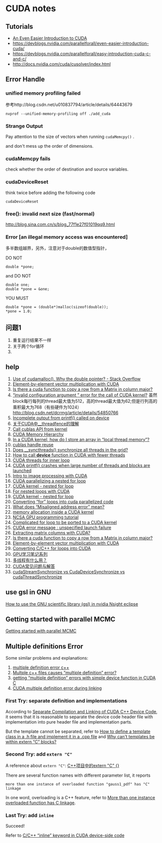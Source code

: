 # CUDA notes

## Tutorials

- [An Even Easier Introduction to CUDA](https://developer.nvidia.com/blog/even-easier-introduction-cuda/)
- <https://devblogs.nvidia.com/parallelforall/even-easier-introduction-cuda/>
- <https://devblogs.nvidia.com/parallelforall/easy-introduction-cuda-c-and-c/>
- <http://docs.nvidia.com/cuda/cusolver/index.html>


## Error Handle

### unified memory profiling failed

参考http://blog.csdn.net/u010837794/article/details/64443679

```
nvprof --unified-memory-profiling off ./add_cuda
```

### Strange Output

Pay attention to the size of vectors when running `cudaMemcpy()` .

and don't mess up the order of dimensions.


### cudaMemcpy fails

check whether the order of destination and source variables.

### cudaDeviceReset

think twice before adding the following code
```
cudaDeviceReset
```

### free(): invalid next size (fast/normal)

http://blog.sina.com.cn/s/blog_77f1e27f01019qq9.html

### Error [an illegal memory access was encountered]

多半数组越界，另外，注意对于double的数值型指针，

DO NOT

```
double *pone;
```

and DO NOT

```
double one;
double *pone = &one;
```
YOU MUST
```
double *pone = (double*)malloc(sizeof(double));
*pone = 1.0;
```

## 问题1

1. 重复运行结果不一样
2. 关于两个for循环
3.

## help

1. [Use of cudamalloc(). Why the double pointer? - Stack Overflow](https://stackoverflow.com/questions/7989039/use-of-cudamalloc-why-the-double-pointer)
1. [Element-by-element vector multiplication with CUDA](https://stackoverflow.com/questions/16899237/element-by-element-vector-multiplication-with-cuda)
2. [Is there a cuda function to copy a row from a Matrix in column major?](https://stackoverflow.com/questions/21002621/is-there-a-cuda-function-to-copy-a-row-from-a-matrix-in-column-major)
3. [“invalid configuration argument ” error for the call of CUDA kernel?](http://blog.csdn.net/dcrmg/article/details/54850766)
虽然block每行每列的thread最大值为512，高的thread最大值为62;但是行列高的乘积最大为768（有些硬件为1024）
http://blog.csdn.net/dcrmg/article/details/54850766
4. [Incomplete output from printf() called on device](https://stackoverflow.com/questions/15421626/incomplete-output-from-printf-called-on-device)
5. [关于CUDA中__threadfence的理解](http://blog.csdn.net/yutianzuijin/article/details/8507355)
6. [Call cublas API from kernel](https://devtalk.nvidia.com/default/topic/902074/call-cublas-api-from-kernel/?offset=3)
7. [CUDA Memory Hierarchy](https://graphics.cg.uni-saarland.de/fileadmin/cguds/courses/ss14/pp_cuda/slides/02_-_CUDA_Memory_Hierarchy.pdf)
8. [In a CUDA kernel, how do I store an array in “local thread memory”?](https://stackoverflow.com/questions/10297067/in-a-cuda-kernel-how-do-i-store-an-array-in-local-thread-memory)
9. [cublas handle reuse](https://devtalk.nvidia.com/default/topic/941557/gpu-accelerated-libraries/cublas-handle-reuse/)
10. [Does __syncthreads() synchronize all threads in the grid?](https://stackoverflow.com/questions/15240432/does-syncthreads-synchronize-all-threads-in-the-grid)
11. [How to call __device__ function in CUDA with fewer threads](https://stackoverflow.com/questions/15483903/how-to-call-device-function-in-cuda-with-fewer-threads)
12. [CUDA threads for inner loop](https://stackoverflow.com/questions/12816137/cuda-threads-for-inner-loop?rq=1)
13. [CUDA printf() crashes when large number of threads and blocks are launched](https://stackoverflow.com/questions/25365614/cuda-printf-crashes-when-large-number-of-threads-and-blocks-are-launched/25366346)
14. [Intro to image processing with CUDA](http://supercomputingblog.com/cuda/intro-to-image-processing-with-cuda/2/)
15. [CUDA parallelizing a nested for loop](https://stackoverflow.com/questions/13215614/cuda-parallelizing-a-nested-for-loop?noredirect=1&lq=1)
16. [CUDA kernel - nested for loop](https://stackoverflow.com/questions/5306117/cuda-kernel-nested-for-loop)
17. [For nested loops with CUDA](https://stackoverflow.com/questions/9921873/for-nested-loops-with-cuda?noredirect=1&lq=1)
18. [CUDA kernel - nested for loop](https://stackoverflow.com/questions/5306117/cuda-kernel-nested-for-loop)
19. [Converting “for” loops into cuda parallelized code](https://stackoverflow.com/questions/22062770/converting-for-loops-into-cuda-parallelized-code)
20. [What does “Misaligned address error” mean?](https://stackoverflow.com/questions/28727914/what-does-misaligned-address-error-mean)
21. [memory allocation inside a CUDA kernel](https://stackoverflow.com/questions/9806299/memory-allocation-inside-a-cuda-kernel)
22. [NCSA GPU programming tutorial](http://www.ncsa.illinois.edu/People/kindr/projects/hpca/files/NCSA_GPU_tutorial_d3.pdf)
23. [Complicated for loop to be ported to a CUDA kernel](https://stackoverflow.com/questions/6564835/complicated-for-loop-to-be-ported-to-a-cuda-kernel)
24. [CUDA error message : unspecified launch failure](https://stackoverflow.com/questions/9901803/cuda-error-message-unspecified-launch-failure)
25. [Extracting matrix columns with CUDA?](https://stackoverflow.com/questions/31127484/extracting-matrix-columns-with-cuda)
26. [Is there a cuda function to copy a row from a Matrix in column major?](https://stackoverflow.com/questions/21002621/is-there-a-cuda-function-to-copy-a-row-from-a-matrix-in-column-major?newreg=8625eba8f07142728d2b53b8e8899348)
27. [Element-by-element vector multiplication with CUDA](https://stackoverflow.com/questions/16899237/element-by-element-vector-multiplication-with-cuda)
28. [
Converting C/C++ for loops into CUDA](https://stackoverflow.com/questions/6613106/converting-c-c-for-loops-into-cudas)
29. [GPU学习笔记系列](http://blog.csdn.net/MySniper11/article/category/1200645)
30. [多线程有什么用？](https://www.zhihu.com/question/19901763)
31. [CUDA常见问题与解答](http://blog.csdn.net/wufenxia/article/details/7601254)
32. [cudaStreamSynchronize vs CudaDeviceSynchronize vs cudaThreadSynchronize](https://stackoverflow.com/questions/13485018/cudastreamsynchronize-vs-cudadevicesynchronize-vs-cudathreadsynchronize/13485891)

## use gsl in GNU

[How to use the GNU scientific library (gsl) in nvidia Nsight eclipse
](https://stackoverflow.com/questions/22296063/how-to-use-the-gnu-scientific-library-gsl-in-nvidia-nsight-eclipse)

## Getting started with parallel MCMC

[Getting started with parallel MCMC](https://darrenjw.wordpress.com/tag/gpu/)

## Multiple definitions Error

Some similar problems and explanations:

1. [multiple definition error c++](https://stackoverflow.com/questions/34614523/multiple-definition-error-c)
2. [Multple c++ files causes “multiple definition” error?](https://stackoverflow.com/questions/17646959/multple-c-files-causes-multiple-definition-error)
3. [getting “multiple definition” errors with simple device function in CUDA C](https://stackoverflow.com/questions/27446690/getting-multiple-definition-errors-with-simple-device-function-in-cuda-c)
4. [CUDA multiple definition error during linking](https://stackoverflow.com/questions/39035190/cuda-multiple-definition-error-during-linking)

### First Try: separate definition and implementations

According to [Separate Compilation and Linking of CUDA C++ Device Code](https://devblogs.nvidia.com/separate-compilation-linking-cuda-device-code/), it seems that it is reasonable to separate the device code header file with implementation into pure header file and implementation parts.

But the template cannot be separated, refer to [How to define a template class in a .h file and implement it in a .cpp file](https://www.codeproject.com/Articles/48575/%2FArticles%2F48575%2FHow-to-define-a-template-class-in-a-h-file-and-imp) and [Why can't templates be within extern “C” blocks?](https://stackoverflow.com/questions/4877705/why-cant-templates-be-within-extern-c-blocks)

### Second Try: add `extern "C"`

A reference about `extern "C"`: [C++项目中的extern "C" {}](https://www.cnblogs.com/skynet/archive/2010/07/10/1774964.html)

There are several function names with different parameter list, it reports 

```err
more than one instance of overloaded function "gauss1_pdf" has "C" linkage
```

In one word, overloading is a C++ feature, refer to [More than one instance overloaded function has C linkage](https://stackoverflow.com/questions/18380170/more-than-one-instance-overloaded-function-has-c-linkage).

### Last Try: add `inline`

Succeed!

Refer to [C/C++ “inline” keyword in CUDA device-side code](https://stackoverflow.com/questions/40258528/c-c-inline-keyword-in-cuda-device-side-code)